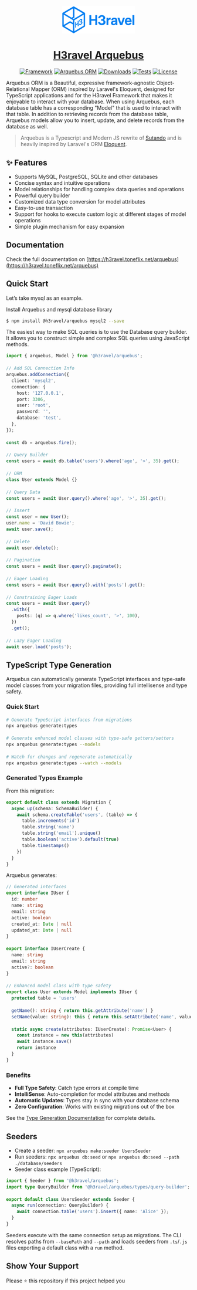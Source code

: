<div align="center">
  <a href="https://h3ravel.toneflix.net"  target="_blank">
    <img src="https://raw.githubusercontent.com/h3ravel/assets/refs/heads/main/logo-full.svg" width="200" alt="H3ravel Logo">
  </a>
  <h1 align="center"><a href="https://h3ravel.toneflix.net/arquebus">H3ravel Arquebus</a></h1>

[![Framework][ix]][lx]
[![Arquebus ORM][i1]][l1]
[![Downloads][d1]][l1]
[![Tests][tei]][tel]
[![License][lini]][linl]

</div>

Arquebus ORM is a Beautiful, expressive framework-agnostic Object-Relational Mapper (ORM) inspired by Laravel's Eloquent, designed for TypeScript applications and for the H3ravel Framework that makes it enjoyable to interact with your database. When using Arquebus, each database table has a corresponding "Model" that is used to interact with that table. In addition to retrieving records from the database table, Arquebus models allow you to insert, update, and delete records from the database as well.

> Arquebus is a Typescript and Modern JS rewrite of [Sutando](https://sutando.org/) and is heavily inspired by Laravel's ORM [Eloquent](https://laravel.com/docs/12.x/eloquent).

## ✨ Features

- Supports MySQL, PostgreSQL, SQLite and other databases
- Concise syntax and intuitive operations
- Model relationships for handling complex data queries and operations
- Powerful query builder
- Customized data type conversion for model attributes
- Easy-to-use transaction
- Support for hooks to execute custom logic at different stages of model operations
- Simple plugin mechanism for easy expansion

## Documentation

Check the full documentation on [https://h3ravel.toneflix.net/arquebus](https://h3ravel.toneflix.net/arquebus)

## Quick Start

Let’s take mysql as an example.

Install Arquebus and mysql database library

```sh
$ npm install @h3ravel/arquebus mysql2 --save
```

The easiest way to make SQL queries is to use the Database query builder. It allows you to construct simple and complex SQL queries using JavaScript methods.

```ts
import { arquebus, Model } from '@h3ravel/arquebus';

// Add SQL Connection Info
arquebus.addConnection({
  client: 'mysql2',
  connection: {
    host: '127.0.0.1',
    port: 3306,
    user: 'root',
    password: '',
    database: 'test',
  },
});

const db = arquebus.fire();

// Query Builder
const users = await db.table('users').where('age', '>', 35).get();

// ORM
class User extends Model {}

// Query Data
const users = await User.query().where('age', '>', 35).get();

// Insert
const user = new User();
user.name = 'David Bowie';
await user.save();

// Delete
await user.delete();

// Pagination
const users = await User.query().paginate();

// Eager Loading
const users = await User.query().with('posts').get();

// Constraining Eager Loads
const users = await User.query()
  .with({
    posts: (q) => q.where('likes_count', '>', 100),
  })
  .get();

// Lazy Eager Loading
await user.load('posts');
```

## TypeScript Type Generation

Arquebus can automatically generate TypeScript interfaces and type-safe model classes from your migration files, providing full intellisense and type safety.

### Quick Start

```bash
# Generate TypeScript interfaces from migrations
npx arquebus generate:types

# Generate enhanced model classes with type-safe getters/setters
npx arquebus generate:types --models

# Watch for changes and regenerate automatically
npx arquebus generate:types --watch --models
```

### Generated Types Example

From this migration:

```ts
export default class extends Migration {
  async up(schema: SchemaBuilder) {
    await schema.createTable('users', (table) => {
      table.increments('id')
      table.string('name')
      table.string('email').unique()
      table.boolean('active').default(true)
      table.timestamps()
    })
  }
}
```

Arquebus generates:

```ts
// Generated interfaces
export interface IUser {
  id: number
  name: string
  email: string
  active: boolean
  created_at: Date | null
  updated_at: Date | null
}

export interface IUserCreate {
  name: string
  email: string
  active?: boolean
}

// Enhanced model class with type safety
export class User extends Model implements IUser {
  protected table = 'users'
  
  getName(): string { return this.getAttribute('name') }
  setName(value: string): this { return this.setAttribute('name', value) }
  
  static async create(attributes: IUserCreate): Promise<User> {
    const instance = new this(attributes)
    await instance.save()
    return instance
  }
}
```

### Benefits

- **Full Type Safety**: Catch type errors at compile time
- **IntelliSense**: Auto-completion for model attributes and methods
- **Automatic Updates**: Types stay in sync with your database schema
- **Zero Configuration**: Works with existing migrations out of the box

See the [Type Generation Documentation](./docs/TYPE_GENERATION.md) for complete details.

## Seeders

- Create a seeder: `npx arquebus make:seeder UsersSeeder`
- Run seeders: `npx arquebus db:seed` or `npx arquebus db:seed --path ./database/seeders`
- Seeder class example (TypeScript):

```ts
import { Seeder } from '@h3ravel/arquebus';
import type QueryBuilder from '@h3ravel/arquebus/types/query-builder';

export default class UsersSeeder extends Seeder {
  async run(connection: QueryBuilder) {
    await connection.table('users').insert({ name: 'Alice' });
  }
}
```

Seeders execute with the same connection setup as migrations. The CLI resolves paths from `--basePath` and `--path` and loads seeders from `.ts`/`.js` files exporting a default class with a `run` method.

## Show Your Support

Please ⭐️ this repository if this project helped you

[ix]: https://img.shields.io/npm/v/%40h3ravel%2Fcore?style=flat-square&label=Framework&color=%230970ce
[lx]: https://www.npmjs.com/package/@h3ravel/core
[i1]: https://img.shields.io/npm/v/%40h3ravel%2Farquebus?style=flat-square&label=@h3ravel/arquebus&color=%230970ce
[l1]: https://www.npmjs.com/package/@h3ravel/arquebus
[d1]: https://img.shields.io/npm/dt/%40h3ravel%2Farquebus?style=flat-square&label=Downloads&link=https%3A%2F%2Fwww.npmjs.com%2Fpackage%2F%40h3ravel%2Farquebus
[linl]: https://github.com/h3ravel/arquebus/blob/main/LICENSE
[lini]: https://img.shields.io/github/license/h3ravel/arquebus
[tel]: https://github.com/h3ravel/arquebus/actions/workflows/tests.yml
[tei]: https://github.com/h3ravel/arquebus/workflows/tests/badge.svg
